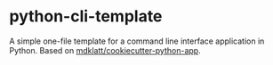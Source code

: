 # python-cli-template

A simple one-file template for a command line interface application in Python. Based on [mdklatt/cookiecutter-python-app](https://github.com/mdklatt/cookiecutter-python-app).

